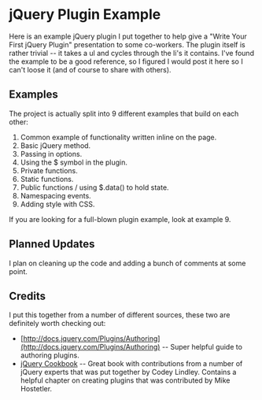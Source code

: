 jQuery Plugin Example
=======

Here is an example jQuery plugin I put together to help give a "Write Your First jQuery Plugin" presentation to some co-workers.  The
plugin itself is rather trivial -- it takes a ul and cycles through the li's it contains.  I've found the example to be a good reference, so
I figured I would post it here so I can't loose it (and of course to share with others).

Examples
------------

The project is actually split into 9 different examples that build on each other:

1. Common example of functionality written inline on the page.
2. Basic jQuery method.
3. Passing in options.
4. Using the $ symbol in the plugin.
5. Private functions.
6. Static functions.
7. Public functions / using $.data() to hold state.
8. Namespacing events.
9. Adding style with CSS.

If you are looking for a full-blown plugin example, look at example 9.

Planned Updates
-------

I plan on cleaning up the code and adding a bunch of comments at some point.

Credits
-------

I put this together from a number of different sources, these two are definitely worth checking out:

- [http://docs.jquery.com/Plugins/Authoring](http://docs.jquery.com/Plugins/Authoring) -- Super helpful guide to authoring plugins.
- [jQuery Cookbook](http://www.amazon.com/jQuery-Cookbook-Solutions-Examples-Developers/dp/0596159773) -- Great book with contributions from a number
	of jQuery experts that was put together by Codey Lindley.  Contains a helpful chapter on creating plugins that was contributed by Mike Hostetler.